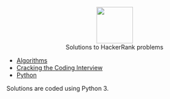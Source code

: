 <p align="center">
    <a href="#">
        <img height=85 src="https://d3keuzeb2crhkn.cloudfront.net/hackerrank/assets/styleguide/logo_wordmark-f5c5eb61ab0a154c3ed9eda24d0b9e31.svg">
    </a>
    <br>Solutions to HackerRank problems
</p>

* [Algorithms](#algorithms)
* [Cracking the Coding Interview](#cracking-the-coding-interview)
* [Python](#python)

Solutions are coded using Python 3.
